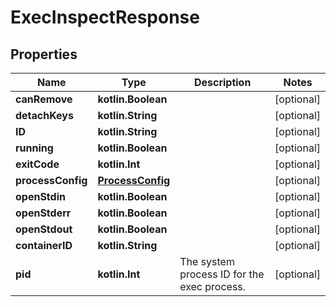
# ExecInspectResponse

## Properties
| Name | Type | Description | Notes |
| ------------ | ------------- | ------------- | ------------- |
| **canRemove** | **kotlin.Boolean** |  |  [optional] |
| **detachKeys** | **kotlin.String** |  |  [optional] |
| **ID** | **kotlin.String** |  |  [optional] |
| **running** | **kotlin.Boolean** |  |  [optional] |
| **exitCode** | **kotlin.Int** |  |  [optional] |
| **processConfig** | [**ProcessConfig**](ProcessConfig.md) |  |  [optional] |
| **openStdin** | **kotlin.Boolean** |  |  [optional] |
| **openStderr** | **kotlin.Boolean** |  |  [optional] |
| **openStdout** | **kotlin.Boolean** |  |  [optional] |
| **containerID** | **kotlin.String** |  |  [optional] |
| **pid** | **kotlin.Int** | The system process ID for the exec process. |  [optional] |



